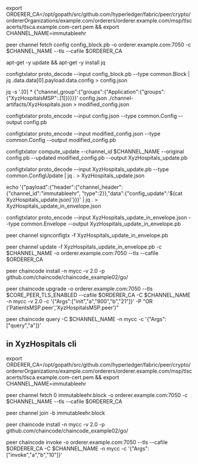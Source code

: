 export ORDERER_CA=/opt/gopath/src/github.com/hyperledger/fabric/peer/crypto/ordererOrganizations/example.com/orderers/orderer.example.com/msp/tlscacerts/tlsca.example.com-cert.pem  && export CHANNEL_NAME=immutableehr

peer channel fetch config config_block.pb -o orderer.example.com:7050 -c $CHANNEL_NAME --tls --cafile $ORDERER_CA

apt-get -y update && apt-get -y install jq

configtxlator proto_decode --input config_block.pb --type common.Block | jq .data.data[0].payload.data.config > config.json

jq -s '.[0] * {"channel_group":{"groups":{"Application":{"groups": {"XyzHospitalsMSP":.[1]}}}}}' config.json ./channel-artifacts/XyzHospitals.json > modified_config.json

configtxlator proto_encode --input config.json --type common.Config --output config.pb

configtxlator proto_encode --input modified_config.json --type common.Config --output modified_config.pb

configtxlator compute_update --channel_id $CHANNEL_NAME --original config.pb --updated modified_config.pb --output XyzHospitals_update.pb

configtxlator proto_decode --input XyzHospitals_update.pb --type common.ConfigUpdate | jq . > XyzHospitals_update.json

echo '{"payload":{"header":{"channel_header":{"channel_id":"immutableehr", "type":2}},"data":{"config_update":'$(cat XyzHospitals_update.json)'}}}' | jq . > XyzHospitals_update_in_envelope.json

configtxlator proto_encode --input XyzHospitals_update_in_envelope.json --type common.Envelope --output XyzHospitals_update_in_envelope.pb

peer channel signconfigtx -f XyzHospitals_update_in_envelope.pb

peer channel update -f XyzHospitals_update_in_envelope.pb -c $CHANNEL_NAME -o orderer.example.com:7050 --tls --cafile $ORDERER_CA

peer chaincode install -n mycc -v 2.0 -p github.com/chaincode/chaincode_example02/go/

peer chaincode upgrade -o orderer.example.com:7050 --tls $CORE_PEER_TLS_ENABLED --cafile $ORDERER_CA -C $CHANNEL_NAME -n mycc -v 2.0 -c '{"Args":["init","a","900","b","21"]}' -P "OR ('PatientsMSP.peer','XyzHospitalsMSP.peer')"

peer chaincode query -C $CHANNEL_NAME -n mycc -c '{"Args":["query","a"]}'



## in XyzHospitals cli 

export ORDERER_CA=/opt/gopath/src/github.com/hyperledger/fabric/peer/crypto/ordererOrganizations/example.com/orderers/orderer.example.com/msp/tlscacerts/tlsca.example.com-cert.pem && export CHANNEL_NAME=immutableehr

peer channel fetch 0 immutableehr.block -o orderer.example.com:7050 -c $CHANNEL_NAME --tls --cafile $ORDERER_CA


peer channel join -b immutableehr.block

peer chaincode install -n mycc -v 2.0 -p github.com/chaincode/chaincode_example02/go/

peer chaincode invoke -o orderer.example.com:7050 --tls --cafile $ORDERER_CA -C $CHANNEL_NAME -n mycc -c '{"Args":["invoke","a","b","10"]}'



